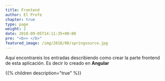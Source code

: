 ```yaml
---
title: Frontend
author: El Profe
chapter: true
type: page
weight: 2
date: 2018-09-05T14:11:35+00:00
pre: "<b>> </b>"
featured_image: /img/2018/08/springsource.jpg
---
```


Aquí encontrareis los entradas describiendo como crear la parte frontend de esta aplicación. Es decir lo creado en **Angular**

{{% children description="true"  %}}
